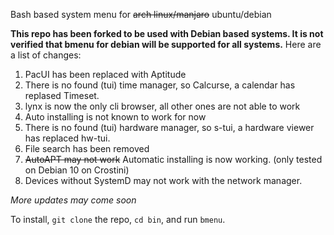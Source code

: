 Bash based system menu for ~~arch linux/manjaro~~ ubuntu/debian

**This repo has been forked to be used with Debian based systems. It is not verified that bmenu for debian will be supported for all systems.** Here are a list of changes:

1. PacUI has been replaced with Aptitude
2. There is no found (tui) time manager, so Calcurse, a calendar has replased Timeset.
3. lynx is now the only cli browser, all other ones are not able to work
4. Auto installing is not known to work for now
5. There is no found (tui) hardware manager, so s-tui, a hardware viewer has replaced hw-tui.
6. File search has been removed
7. ~~AutoAPT may not work~~ Automatic installing is now working. (only tested on Debian 10 on Crostini)
8. Devices without SystemD may not work with the network manager.


*More updates may come soon*

To install, ```git clone``` the repo, ```cd bin```, and run ```bmenu```.
